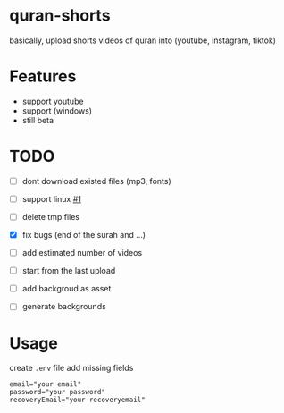 # quran-shorts
basically, upload shorts videos of quran into (youtube, instagram, tiktok)

# Features
- support youtube
- support (windows) 
- still beta

# TODO
- [ ] dont download existed files (mp3, fonts)
- [ ] support linux [#1](/../../issues/1)
- [ ] delete tmp files
- [X] fix bugs (end of the surah and ...)
- [ ] add estimated number of videos
- [ ] start from the last upload
- [ ] add backgroud as asset
- [ ] generate backgrounds


# Usage
create `.env` file 
add missing fields
```
email="your email"
password="your password"
recoveryEmail="your recoveryemail"
```

